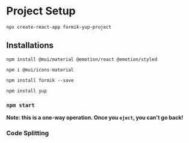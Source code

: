 # Project Setup

`npx create-react-app formik-yup-project`

## Installations

`npm install @mui/material @emotion/react @emotion/styled`

`npm i @mui/icons-material`

`npm install formik --save`

`npm install yup`

### `npm start`

**Note: this is a one-way operation. Once you `eject`, you can't go back!**

### Code Splitting
